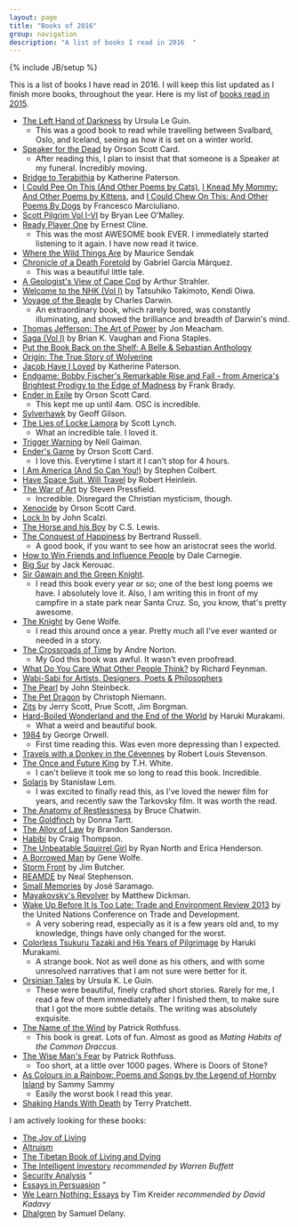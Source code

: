```yaml
---
layout: page
title: "Books of 2016"
group: navigation
description: "A list of books I read in 2016  "
---
```

{% include JB/setup %}

This is a list of books I have read in 2016. I will keep this list updated as I finish more books, throughout the year. Here is my list of [books read in 2015](https://burntfen.com/2015-12-29/books-i-read-in-2015).

* [The Left Hand of Darkness](https://en.wikipedia.org/wiki/The_Left_Hand_of_Darkness) by Ursula Le Guin.
  - This was a good book to read while travelling between Svalbard, Oslo, and Iceland, seeing as how it is set on a winter world.
* [Speaker for the Dead](https://en.wikipedia.org/wiki/Speaker_for_the_Dead) by Orson Scott Card.
  - After reading this, I plan to insist that that someone is a Speaker at my funeral. Incredibly moving.
* [Bridge to Terabithia](https://en.wikipedia.org/wiki/Bridge_to_Terabithia_(novel)) by Katherine Paterson.
* [I Could Pee On This (And Other Poems by Cats)](http://www.amazon.com/Could-Pee-This-Other-Poems/dp/1452110581), [I Knead My Mommy: And Other Poems by Kittens](http://www.amazon.com/Knead-My-Mommy-Other-Kittens/dp/1452132917), and [I Could Chew On This: And Other Poems By Dogs](http://www.amazon.com/Could-Chew-This-Other-Poems/dp/1452119031) by Francesco Marciuliano.
* [Scott Pilgrim Vol I-VI](https://en.wikipedia.org/wiki/Scott_Pilgrim) by Bryan Lee O'Malley.
* [Ready Player One](https://en.wikipedia.org/wiki/Ready_Player_One) by Ernest Cline.
  - This was the most AWESOME book EVER. I immediately started listening to it again. I have now read it twice.
* [Where the Wild Things Are](https://en.wikipedia.org/wiki/Where_the_Wild_Things_Are) by Maurice Sendak
* [Chronicle of a Death Foretold](https://en.wikipedia.org/wiki/Chronicle_of_a_Death_Foretold) by Gabriel García Márquez.
  - This was a beautiful little tale.
* [A Geologist's View of Cape Cod](http://www.amazon.com/A-Geologists-View-Cape-Cod/dp/0940160390) by Arthur Strahler.
* [Welcome to the NHK (Vol I)](https://en.wikipedia.org/wiki/Welcome_to_the_N.H.K.) by Tatsuhiko Takimoto, Kendi Oiwa.
* [Voyage of the Beagle](http://www.amazon.com/The-Voyage-Beagle-Researches-Classics/dp/014043268X) by Charles Darwin.
  - An extraordinary book, which rarely bored, was constantly illuminating, and showed the brilliance and breadth of Darwin's mind.
* [Thomas Jefferson: The Art of Power](http://www.amazon.com/Thomas-Jefferson-The-Art-Power/dp/0812979486) by Jon Meacham.
* [Saga (Vol I)](https://en.wikipedia.org/wiki/Saga_(comic_book)) by Brian K. Vaughan and Fiona Staples.
* [Put the Book Back on the Shelf: A Belle & Sebastian Anthology](https://en.wikipedia.org/wiki/Put_the_Book_Back_on_the_Shelf)
* [Origin: The True Story of Wolverine](https://en.wikipedia.org/wiki/Origin_(comics))
* [Jacob Have I Loved](https://en.wikipedia.org/wiki/Jacob_Have_I_Loved) by Katherine Paterson.
* [Endgame: Bobby Fischer's Remarkable Rise and Fall - from America's Brightest Prodigy to the Edge of Madness](http://www.amazon.com/Endgame-Fischers-Remarkable-Americas-Brightest/dp/0307463915) by Frank Brady.
* [Ender in Exile](https://en.wikipedia.org/wiki/Ender_in_Exile) by Orson Scott Card.
  - This kept me up until 4am. OSC is incredible.
* [Sylverhawk](http://www.amazon.com/Sylverhawk-Geoff-Gilson-ebook/dp/B01328HYBO) by Geoff Gilson.
* [The Lies of Locke Lamora](https://en.wikipedia.org/wiki/The_Lies_of_Locke_Lamora) by Scott Lynch.
  - What an incredible tale. I loved it.
* [Trigger Warning](http://www.nytimes.com/2015/03/08/books/review/neil-gaimans-trigger-warning.html) by Neil Gaiman.
* [Ender's Game](https://en.wikipedia.org/wiki/Ender%27s_Game) by Orson Scott Card.
  - I love this. Everytime I start it I can't stop for 4 hours.
* [I Am America (And So Can You!)](https://en.wikipedia.org/wiki/I_Am_America_(And_So_Can_You!)) by Stephen Colbert.
* [Have Space Suit, Will Travel](https://en.wikipedia.org/wiki/Have_Space_Suit%E2%80%94Will_Travel) by Robert Heinlein.
* [The War of Art](https://en.wikipedia.org/wiki/The_War_of_Art_(book)) by Steven Pressfield.
  - Incredible. Disregard the Christian mysticism, though.
* [Xenocide](https://en.wikipedia.org/wiki/Xenocide) by Orson Scott Card.
* [Lock In](https://en.wikipedia.org/wiki/Lock_In) by John Scalzi.
* [The Horse and his Boy](https://en.wikipedia.org/wiki/The_Horse_and_His_Boy) by C.S. Lewis.
* [The Conquest of Happiness](http://russell-j.com/beginner/COH-TEXT.HTM) by Bertrand Russell.
  - A good book, if you want to see how an aristocrat sees the world.
* [How to Win Friends and Influence People](https://en.wikipedia.org/wiki/How_to_Win_Friends_and_Influence_People) by Dale Carnegie.
* [Big Sur](https://en.wikipedia.org/wiki/Big_Sur_(novel)) by Jack Kerouac.
* [Sir Gawain and the Green Knight](https://en.wikipedia.org/wiki/Sir_Gawain_and_the_Green_Knight).
  - I read this book every year or so; one of the best long poems we have. I absolutely love it. Also, I am writing this in front of my campfire in a state park near Santa Cruz. So, you know, that's pretty awesome.
* [The Knight](https://en.wikipedia.org/wiki/The_Knight_(novel)) by Gene Wolfe.
  - I read this around once a year. Pretty much all I've ever wanted or needed in a story.
* [The Crossroads of Time](http://www.amazon.com/Crossroads-Time-Andre-Norton/dp/0441123163) by Andre Norton.
  - My God this book was awful. It wasn't even proofread.
* [What Do You Care What Other People Think?](https://en.wikipedia.org/wiki/What_Do_You_Care_What_Other_People_Think%3F) by Richard Feynman.
* [Wabi-Sabi for Artists, Designers, Poets & Philosophers](http://www.amazon.com/Wabi-Sabi-Artists-Designers-Poets-Philosophers/dp/0981484603)
* [The Pearl](https://en.wikipedia.org/wiki/The_Pearl_(novel)) by John Steinbeck.
* [The Pet Dragon](http://www.amazon.com/Pet-Dragon-Adventure-Friendship-Characters/dp/0061577766) by Christoph Niemann.
* [Zits](http://www.bookdepository.com/Zits-Jerry-Scott-Jim-Borgman-Prue-Scott/9780836268256?ref=bd_ser_1) by Jerry Scott, Prue Scott, Jim Borgman.
* [Hard-Boiled Wonderland and the End of the World](https://en.wikipedia.org/wiki/Hard-Boiled_Wonderland_and_the_End_of_the_World) by Haruki Murakami.
  - What a weird and beautiful book.
* [1984](https://en.wikipedia.org/wiki/Nineteen_Eighty-Four) by George Orwell.
  - First time reading this. Was even more depressing than I expected.
* [Travels with a Donkey in the Cévennes](https://en.wikipedia.org/wiki/Travels_with_a_Donkey_in_the_C%C3%A9vennes) by Robert Louis Stevenson.
* [The Once and Future King](https://en.wikipedia.org/wiki/The_Once_and_Future_King) by T.H. White.
  - I can't believe it took me so long to read this book. Incredible.
* [Solaris](https://en.wikipedia.org/wiki/Solaris_(novel)) by Stanisław Lem.
  - I was excited to finally read this, as I've loved the newer film for years, and recently saw the Tarkovsky film. It was worth the read.
* [The Anatomy of Restlessness](https://www.amazon.com/Anatomy-Restlessness-Selected-Writings-1969-1989/dp/0140256989) by Bruce Chatwin.
* [The Goldfinch](https://www.amazon.com/Goldfinch-Novel-Pulitzer-Prize-Fiction/dp/0316055433) by Donna Tartt.
* [The Alloy of Law](https://www.amazon.com/Alloy-Law-Mistborn-Novel/dp/0765368544) by Brandon Sanderson.
* [Habibi](https://www.amazon.com/Habibi-Pantheon-Graphic-Novels-Thompson/dp/0375424148/ref=sr_1_1?s=books&ie=UTF8&qid=1473254331&sr=1-1&keywords=habibi) by Craig Thompson.
* [The Unbeatable Squirrel Girl](https://en.wikipedia.org/wiki/The_Unbeatable_Squirrel_Girl) by Ryan North and Erica Henderson.
* [A Borrowed Man](https://www.amazon.com/Borrowed-Man-Gene-Wolfe/dp/0765381141) by Gene Wolfe.
* [Storm Front](https://www.amazon.com/Storm-Front-Dresden-Files-Butcher/dp/1480580503) by Jim Butcher.
* [REAMDE](https://www.amazon.com/Reamde-Novel-Neal-Stephenson/dp/0062191497) by Neal Stephenson.
* [Small Memories](http://www.nytimes.com/2011/05/11/books/small-memories-by-jose-saramago-review.html) by José Saramago.
* [Mayakovsky's Revolver](http://www.powells.com/SearchResults?kw=title:mayakovsky%27s%20revolver) by Matthew Dickman.
* [Wake Up Before It Is Too Late: Trade and Environment Review 2013]() by the United Nations Conference on Trade and Development.
  - A very sobering read, especially as it is a few years old and, to my knowledge, things have only changed for the worst.
* [Colorless Tsukuru Tazaki and His Years of Pilgrimage](https://en.wikipedia.org/wiki/Colorless_Tsukuru_Tazaki_and_His_Years_of_Pilgrimage) by Haruki Murakami.
  - A strange book. Not as well done as his others, and with some unresolved narratives that I am not sure were better for it.
* [Orsinian Tales](https://en.wikipedia.org/wiki/Orsinian_Tales) by Ursula K. Le Guin.
  - These were beautiful, finely crafted short stories. Rarely for me, I read a few of them immediately after I finished them, to make sure that I got the more subtle details. The writing was absolutely exquisite.
* [The Name of the Wind](http://www.patrickrothfuss.com/content/books.asp) by Patrick Rothfuss.
  - This book is great. Lots of fun. Almost as good as _Mating Habits of the Common Draccus_.
* [The Wise Man's Fear](http://www.patrickrothfuss.com/content/books.asp) by Patrick Rothfuss.
  - Too short, at a little over 1000 pages. Where is Doors of Stone?
* [As Colours in a Rainbow: Poems and Songs by the Legend of Hornby Island](https://www.amazon.ca/As-Colours-Rainbow-Legend-Hornby/dp/B00DLZ1JJW) by Sammy Sammy
  - Easily the worst book I read this year.
* [Shaking Hands With Death](http://www.terrypratchettbooks.com/book/shaking-hands-with-death/) by Terry Pratchett.

I am actively looking for these books:

* [The Joy of Living](https://www.amazon.com/Joy-Living-Unlocking-Science-Happiness/dp/0307347311)
* [Altruism](https://www.amazon.com/Altruism-Power-Compassion-Change-Yourself/dp/031620823X/ref=sr_1_1?s=books&ie=UTF8&qid=1473952415&sr=1-1&keywords=altruism)
* [The Tibetan Book of Living and Dying](https://www.amazon.com/Tibetan-Book-Living-Dying-International/dp/0062508342/ref=sr_1_1?s=books&ie=UTF8&qid=1473952434&sr=1-1&keywords=tibetan+book+of+living)
* [The Intelligent Investory](http://www.smh.com.au/business/markets/21-books-warren-buffett-thinks-you-should-read-20161103-gshv25.html) _recommended by Warren Buffett_
* [Security Analysis](http://www.smh.com.au/business/markets/21-books-warren-buffett-thinks-you-should-read-20161103-gshv25.html) _"_
* [Essays in Persuasion](http://www.smh.com.au/business/markets/21-books-warren-buffett-thinks-you-should-read-20161103-gshv25.html) _"_
* [We Learn Nothing: Essays](https://www.amazon.ca/We-Learn-Nothing-Tim-Kreider/dp/1439198713) by Tim Kreider _recommended by David Kadavy_
* [Dhalgren](https://www.goodreads.com/book/show/85867.Dhalgren?source=ebfg_sms) by Samuel Delany.
